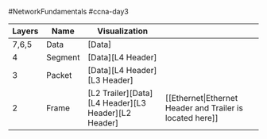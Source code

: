 #NetworkFundamentals #ccna-day3 

| Layers | Name    | Visualization                                            |                                                           |
| ------ | ------- | -------------------------------------------------------- | --------------------------------------------------------- |
| 7,6,5  | Data    | \[Data]                                                  |                                                           |
| 4      | Segment | \[Data]\[L4 Header]                                      |                                                           |
| 3      | Packet  | \[Data]\[L4 Header]\[L3 Header]                          |                                                           |
| 2      | Frame   | \[L2 Trailer]\[Data]\[L4 Header]\[L3 Header]\[L2 Header] | [[Ethernet\|Ethernet Header and Trailer is located here]] |


